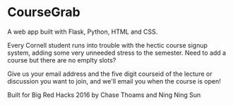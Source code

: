 # CourseGrab

A web app built with Flask, Python, HTML and CSS.

Every Cornell student runs into trouble with the hectic course signup system, adding some very unneeded stress to the semester.
Need to add a course but there are no emplty slots?

Give us your email address and the five digit courseid of the lecture or discussion you want to join, and we'll email you when the course is open!

Built for Big Red Hacks 2016
by Chase Thoams and Ning Ning Sun
